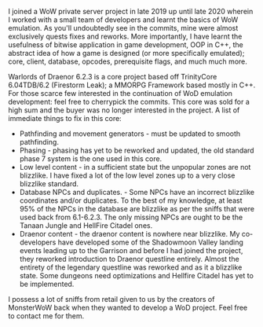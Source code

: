 I joined a WoW private server project in late 2019 up until late 2020 wherein I worked with a small team of developers and learnt the basics of WoW emulation. As you'll undoubtedly see in the commits, mine were almost exclusively quests fixes and reworks. More importantly, I have learnt the usefulness of bitwise application in game development, OOP in C++, the abstract idea of how a game is designed (or more specifically emulated); core, client, database, opcodes, prerequisite flags, and much much more.


Warlords of Draenor 6.2.3 is a core project based off TrinityCore 6.04TDB/6.2 (Firestorm Leak); a MMORPG Framework based mostly in C++.
For those scarce few interested in the continuation of WoD emulation development: feel free to cherrypick the commits. This core was sold for a high sum and the buyer was no longer interested in the project. A list of immediate things to fix in this core:
* Pathfinding and movement generators - must be updated to smooth pathfinding.
* Phasing - phasing has yet to be reworked and updated, the old standard phase 7 system is the one used in this core.
* Low level content - in a sufficient state but the unpopular zones are not blizzlike. I have fixed a lot of the low level zones up to a very close blizzlike standard.
* Database NPCs and duplicates. - Some NPCs have an incorrect blizzlike coordinates and/or duplicates. To the best of my knowledge, at least 95% of the NPCs in the database are blizzlike as per the sniffs that were used back from 6.1-6.2.3. The only missing NPCs are ought to be the Tanaan Jungle and HellFire Citadel ones.
* Draenor content - the draenor content is nowhere near blizzlike. My co-developers have developed some of the Shadowmoon Valley landing events leading up to the Garrison and before I had joined the project, they reworked introduction to Draenor questline entirely. Almost the entirety of the legendary questline was reworked and as it a blizzlike state. Some dungeons need optimizations and Hellfire Citadel has yet to be implemented.

I possess a lot of sniffs from retail given to us by the creators of MonsterWoW back when they wanted to develop a WoD project. Feel free to contact me for them.
